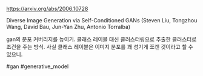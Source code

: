 https://arxiv.org/abs/2006.10728

Diverse Image Generation via Self-Conditioned GANs (Steven Liu, Tongzhou Wang, David Bau, Jun-Yan Zhu, Antonio Torralba)

gan의 분포 커버리지를 높이기. 클래스 레이블 대신 클러스터링으로 추출한 클러스터로 조건을 주는 방식. 사실 클래스 레이블은 이미지 분포를 꽤 성기게 쪼갠 것이라고 할 수 있으니.

#gan #generative_model 